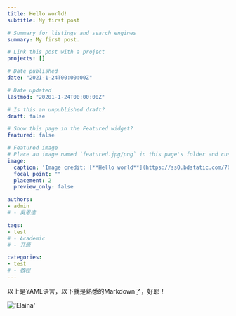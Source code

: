 ```yaml
---
title: Hello world!
subtitle: My first post

# Summary for listings and search engines
summary: My first post.

# Link this post with a project
projects: []

# Date published
date: "2021-1-24T00:00:00Z"

# Date updated
lastmod: "20201-1-24T00:00:00Z"

# Is this an unpublished draft?
draft: false

# Show this page in the Featured widget?
featured: false

# Featured image
# Place an image named `featured.jpg/png` in this page's folder and customize its options here.
image:
  caption: 'Image credit: [**Hello world**](https://ss0.bdstatic.com/70cFvHSh_Q1YnxGkpoWK1HF6hhy/it/u=3790635636,3629420152&fm=26&gp=0.jpg)'
  focal_point: ""
  placement: 2
  preview_only: false

authors:
- admin
# - 吳恩達

tags:
- test
# - Academic
# - 开源

categories:
- test
# - 教程
---
```


以上是YAML语言，以下就是熟悉的Markdown了，好耶！

!['Elaina'](https://i0.hdslb.com/bfs/article/3a18772db8654dc49ad31fb41ce6a4df5706174e.jpg@1320w_1334h.webp)

